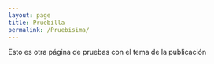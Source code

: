 ```yaml
---
layout: page
title: Pruebilla
permalink: /Pruebisima/
---
```


Esto es otra página de pruebas con el tema de la publicación